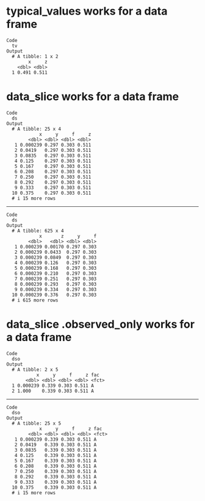 # typical_values works for a data frame

    Code
      tv
    Output
      # A tibble: 1 x 2
            x     z
        <dbl> <dbl>
      1 0.491 0.511

# data_slice works for a data frame

    Code
      ds
    Output
      # A tibble: 25 x 4
                x     y     f     z
            <dbl> <dbl> <dbl> <dbl>
       1 0.000239 0.297 0.303 0.511
       2 0.0419   0.297 0.303 0.511
       3 0.0835   0.297 0.303 0.511
       4 0.125    0.297 0.303 0.511
       5 0.167    0.297 0.303 0.511
       6 0.208    0.297 0.303 0.511
       7 0.250    0.297 0.303 0.511
       8 0.292    0.297 0.303 0.511
       9 0.333    0.297 0.303 0.511
      10 0.375    0.297 0.303 0.511
      # i 15 more rows

---

    Code
      ds
    Output
      # A tibble: 625 x 4
                x       z     y     f
            <dbl>   <dbl> <dbl> <dbl>
       1 0.000239 0.00170 0.297 0.303
       2 0.000239 0.0433  0.297 0.303
       3 0.000239 0.0849  0.297 0.303
       4 0.000239 0.126   0.297 0.303
       5 0.000239 0.168   0.297 0.303
       6 0.000239 0.210   0.297 0.303
       7 0.000239 0.251   0.297 0.303
       8 0.000239 0.293   0.297 0.303
       9 0.000239 0.334   0.297 0.303
      10 0.000239 0.376   0.297 0.303
      # i 615 more rows

# data_slice .observed_only works for a data frame

    Code
      dso
    Output
      # A tibble: 2 x 5
               x     y     f     z fac  
           <dbl> <dbl> <dbl> <dbl> <fct>
      1 0.000239 0.339 0.303 0.511 A    
      2 1.000    0.339 0.303 0.511 A    

---

    Code
      dso
    Output
      # A tibble: 25 x 5
                x     y     f     z fac  
            <dbl> <dbl> <dbl> <dbl> <fct>
       1 0.000239 0.339 0.303 0.511 A    
       2 0.0419   0.339 0.303 0.511 A    
       3 0.0835   0.339 0.303 0.511 A    
       4 0.125    0.339 0.303 0.511 A    
       5 0.167    0.339 0.303 0.511 A    
       6 0.208    0.339 0.303 0.511 A    
       7 0.250    0.339 0.303 0.511 A    
       8 0.292    0.339 0.303 0.511 A    
       9 0.333    0.339 0.303 0.511 A    
      10 0.375    0.339 0.303 0.511 A    
      # i 15 more rows

